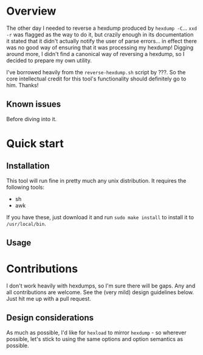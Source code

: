 # Overview
The other day I needed to reverse a hexdump produced by `hexdump -C`... `xxd -r` was flagged as the way to do it, but crazily enough in its documentation it stated that it didn't actually notify the user of parse errors... in effect there was no good way of ensuring that it was processing my hexdump!  Digging around more, I didn't find a canonical way of reversing a hexdump, so I decided to prepare my own utility.

I've borrowed heavily from the `reverse-hexdump.sh` script by ???.  So the core intellectual credit for this tool's functionality should definitely go to him.  Thanks!

## Known issues
Before diving into it.

# Quick start

## Installation
This tool will run fine in pretty much any unix distribution.  It requires the following tools:
  - sh
  - awk

If you have these, just download it and run `sudo make install` to install it to `/usr/local/bin`.

## Usage

# Contributions
I don't work heavily with hexdumps, so I'm sure there will be gaps.  Any and all contributions are welcome.  See the (very mild) design guidelines below.  Just hit me up with a pull request.

## Design considerations
As much as possible, I'd like for `hexload` to mirror `hexdump` - so wherever possible, let's stick to using the same options and option semantics as possible.
